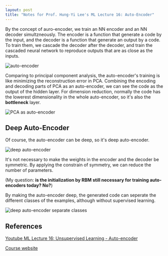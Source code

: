 ```yaml
---
layout: post
title: "Notes for Prof. Hung-Yi Lee's ML Lecture 16: Auto-Encoder"
---
```


By the concept of auro-encoder, we train an NN encoder and an NN decoder simultzneously. The encoder is a function that generate a code by the input, and the decoder is a function that generate an output by a code. To train them, we cascade the decoder after the decoder, and train the cascaded neural network to reproduce outputs that are as close as the inputs.

![auto-encoder](https://baliuzeger.github.io/sjl/assets/images/HYL_ML_16/auto-encoder.png)

Comparing to principal component analysis, the auto-encoder's training is like minimizing the reconstruction error in PCA. Combining the encoding and decoding parts of PCA as an auto-encoder, we can see the code as the output of the hidden layer. For dimension reduction, normally the code has the lowerest dimensionality in the whole auto-encoder, so it's also the **bottleneck** layer.

![PCA as auto-encoder](https://baliuzeger.github.io/sjl/assets/images/HYL_ML_16/PCA-auto-encoder.png)

## Deep Auto-Encoder

Of course, the auto-encoder can be deep, so it's deep auto-encoder.

![deep auto-encoder](https://baliuzeger.github.io/sjl/assets/images/HYL_ML_16/deep-auto-encoder.png)

It's not necessary to make the weights in the encoder and the decoder be symmetric. By applying the constrain of symmetry, we can reduce the number of parameters.

(My question: **is the initialization by RBM still necessary for training auto-encoders today? No?**)

By making the auto-encoder deep, the generated code can seperate the different classes of the examples, although without supervised learning.

![deep auto-encoder separate classes](https://baliuzeger.github.io/sjl/assets/images/HYL_ML_16/deep-auto-encoder-separate.png)



## References

[Youtube ML Lecture 16: Unsupervised Learning - Auto-encoder](https://www.youtube.com/watch?v=Tk5B4seA-AU&list=PLJV_el3uVTsPy9oCRY30oBPNLCo89yu49&index=25)

[Course website](http://speech.ee.ntu.edu.tw/~tlkagk/courses_ML17_2.html)

